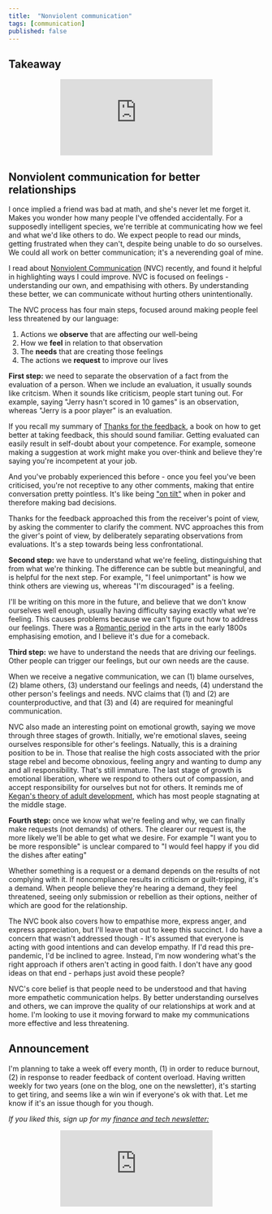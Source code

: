 ```yaml
---
title:  "Nonviolent communication"  
tags: [communication]
published: false
---
```


## Takeaway

<style>
      .iframe-container {
        overflow: hidden;        
        padding-top: 50%; <!-- Calculated from the aspect ration of the content (in case of 16:9 it is 9/16= 0.5625) -->
        position: relative;
      }
      .iframe-container iframe { 
         border: 0;
         height: 100%; <!-- Finally, width and height are set to 100% so the iframe takes up 100% of the containers space. -->
         left: 0;
         position: absolute;
         top: 0;
         width: 100%;
         display: block;
         margin: 0 auto; <!-- center image -->
      }
      <!-- 4x3 Aspect Ratio -->
      .iframe-container-4x3 {
        padding-top: 75%;
      }
</style> 

<div class="iframe-container-4x3">
  <p align="center"><iframe src="https://avoidboringpeople.substack.com/embed" frameborder="0" scrolling="no"> </iframe></p>
</div>

## Nonviolent communication for better relationships

I once implied a friend was bad at math, and she's never let me forget it. Makes you wonder how many people I've offended accidentally. For a supposedly intelligent species, we're terrible at communicating how we feel and what we'd like others to do. We expect people to read our minds, getting frustrated when they can't, despite being unable to do so ourselves. We could all work on better communication; it's a neverending goal of mine.

I read about [Nonviolent Communication](https://www.amazon.com/Nonviolent-Communication-Language-Life-Changing-Relationships/dp/189200528X "NVC") (NVC) recently, and found it helpful in highlighting ways I could improve. NVC is focused on feelings - understanding our own, and empathising with others. By understanding these better, we can communicate without hurting others unintentionally. 

The NVC process has four main steps, focused around making people feel less threatened by our language:

1. Actions we **observe** that are affecting our well-being
2. How we **feel** in relation to that observation
3. The **needs** that are creating those feelings
4. The actions we **request** to improve our lives

**First step:** we need to separate the observation of a fact from the evaluation of a person. When we include an evaluation, it usually sounds like critcism. When it sounds like criticism, people start tuning out. For example, saying "Jerry hasn't scored in 10 games" is an observation, whereas "Jerry is a poor player" is an evaluation.

If you recall my summary of [Thanks for the feedback](https://www.leonlinsx.com/thanks-for-the-feedback/ "feedback"), a book on how to get better at taking feedback, this should sound familiar. Getting evaluated can easily result in self-doubt about your competence. For example, someone making a suggestion at work might make you over-think and believe they're saying you're incompetent at your job.

And you've probably experienced this before - once you feel you've been criticised, you're not receptive to any other comments, making that entire conversation pretty pointless. It's like being ["on tilt"](https://en.wikipedia.org/wiki/Tilt_(poker) "tilt") when in poker and therefore making bad decisions.  

Thanks for the feedback approached this from the receiver's point of view, by asking the commenter to clarify the comment. NVC approaches this from the giver's point of view, by deliberately separating observations from evaluations. It's a step towards being less confrontational.

**Second step:** we have to understand what we're feeling, distinguishing that from what we're thinking. The difference can be subtle but meaningful, and is helpful for the next step. For example, "I feel unimportant" is how we think others are viewing us, whereas "I'm discouraged" is a feeling.

I'll be writing on this more in the future, and believe that we don't know ourselves well enough, usually having difficulty saying exactly what we're feeling. This causes problems because we can't figure out how to address our feelings. There was a [Romantic period](https://en.wikipedia.org/wiki/Romanticism "romantic") in the arts in the early 1800s emphasising emotion, and I believe it's due for a comeback.

**Third step:** we have to understand the needs that are driving our feelings. Other people can trigger our feelings, but our own needs are the cause. 

When we receive a negative communication, we can (1) blame ourselves, (2) blame others, (3) understand our feelings and needs, (4) understand the other person's feelings and needs. NVC claims that (1) and (2) are counterproductive, and that (3) and (4) are required for meaningful communication. 

NVC also made an interesting point on emotional growth, saying we move through three stages of growth. Initially, we're emotional slaves, seeing ourselves responsible for other's feelings. Natually, this is a draining position to be in. Those that realise the high costs associated with the prior stage rebel and become obnoxious, feeling angry and wanting to dump any and all responsibility. That's still immature. The last stage of growth is emotional liberation, where we respond to others out of compassion, and accept responsibility for ourselves but not for others. It reminds me of [Kegan's theory of adult development](https://avoidboringpeople.substack.com/p/dont-die-as-a-caterpillar "kegan"), which has most people stagnating at the middle stage.

**Fourth step:** once we know what we're feeling and why, we can finally make requests (not demands) of others. The clearer our request is, the more likely we'll be able to get what we desire. For example "I want you to be more responsible" is unclear compared to "I would feel happy if you did the dishes after eating"

Whether something is a request or a demand depends on the results of not complying with it. If noncompliance results in criticism or guilt-tripping, it's a demand. When people believe they're hearing a demand, they feel threatened, seeing only submission or rebellion as their options, neither of which are good for the relationship.

The NVC book also covers how to empathise more, express anger, and express appreciation, but I'll leave that out to keep this succinct. I do have a concern that wasn't addressed though - It's assumed that everyone is acting with good intentions and can develop empathy. If I'd read this pre-pandemic, I'd be inclined to agree. Instead, I'm now wondering what's the right approach if others aren't acting in good faith. I don't have any good ideas on that end - perhaps just avoid these people?

NVC's core belief is that people need to be understood and that having more empathetic communication helps. By better understanding ourselves and others, we can improve the quality of our relationships at work and at home. I'm looking to use it moving forward to make my communications more effective and less threatening.

## Announcement

I'm planning to take a week off every month, (1) in order to reduce burnout, (2) in response to reader feedback of content overload. Having written weekly for two years (one on the blog, one on the newsletter), it's starting to get tiring, and seems like a win win if everyone's ok with that. Let me know if it's an issue though for you though.

*If you liked this, sign up for my [finance and tech newsletter:](https://avoidboringpeople.substack.com/ "ABP")*

<div class="iframe-container-4x3">
  <p align="center"><iframe src="https://avoidboringpeople.substack.com/embed" frameborder="0" scrolling="no"> </iframe></p>
</div>
